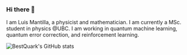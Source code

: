 ### Hi there 👋

I am Luis Mantilla, a physicist and mathematician. I am currently a MSc. student in physics @UBC. I am working in quantum machine learning, quantum error correction, and reinforcement learning. 

![BestQuark's GitHub stats](https://github-readme-stats.vercel.app/api?username=BestQuark&count_private=true&show_icons=true&theme=radical)

<!--
**BestQuark/BestQuark** is a ✨ _special_ ✨ repository because its `README.md` (this file) appears on your GitHub profile.

Here are some ideas to get you started:

- 🔭 I’m currently working on ...
- 🌱 I’m currently learning ...
- 👯 I’m looking to collaborate on ...
- 🤔 I’m looking for help with ...
- 💬 Ask me about ...
- 📫 How to reach me: ...
- 😄 Pronouns: ...
- ⚡ Fun fact: ...
-->

